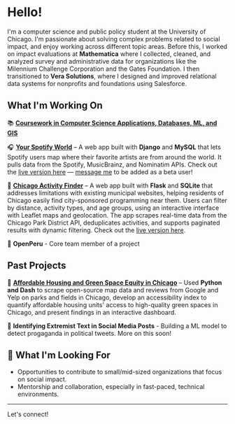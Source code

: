 # Hello!
I'm a computer science and public policy student at the University of Chicago. I'm passionate about solving complex problems related to social impact, and enjoy working across different topic areas. Before this, I worked on impact evaluations at **Mathematica** where I collected, cleaned, and analyzed survey and administrative data for organizations like the Milennium Challenge Corporation and the Gates Foundation. I then transitioned to **Vera Solutions**, where I designed and improved relational data systems for nonprofits and foundations using Salesforce.

## What I'm Working On  
📚 [**Coursework in Computer Science Applications, Databases, ML, and GIS**](https://capp.uchicago.edu/)

🎧 [**Your Spotify World**](https://github.com/evanfantozzi/spotify_map) – A web app built with **Django** and **MySQL** that lets Spotify users map where their favorite artists are from around the world. It pulls data from the Spotify, MusicBrainz, and Nominatim APIs. Check out the [live version here](https://evanfantozzi.pythonanywhere.com) — [message me](mailto:evanfantozzi@gmail.com) to be added as a beta user!

🌳 [**Chicago Activity Finder**](https://github.com/evanfantozzi/ChicagoActivities) – A web app built with **Flask** and **SQLite** that addresses limitations with existing municipal websites, helping residents of Chicago easily find city-sponsored programming near them. Users can filter by distance, activity types, and age groups, using an interactive interface with Leaflet maps and geolocation. The app scrapes real-time data from the Chicago Park District API, deduplicates activities, and supports paginated results with dynamic filtering. Check out the [live version here](https://chicagoactivities.onrender.com).

📜 **OpenPeru** - Core team member of a project  

## Past Projects
🏡 [**Affordable Housing and Green Space Equity in Chicago**](https://github.com/evanfantozzi/GreenSpaceAccess) – Used **Python and Dash** to scrape open-source map data and reviews from Google and Yelp on parks and fields in Chicago, develop an accessibility index to quantify affordable housing units' access to high-quality green spaces in Chicago, and present findings in an interactive dashboard.

🎤 **Identifying Extremist Text in Social Media Posts** - Building a ML model to detect progaganda in political tweets. More on this soon! 


## 🌱 What I'm Looking For  
- Opportunities to contribute to small/mid-sized organizations that focus on social impact.  
- Mentorship and collaboration, especially in fast-paced, technical environments.  

---

Let's connect!   
